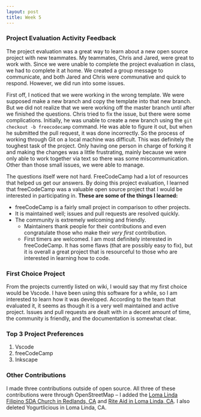 ```yaml
---
layout: post
title: Week 5
---
```


### Project Evaluation Activity Feedback
The project evaluation was a great way to learn about a new open source project with new teammates. My teammates, Chris and Jared, were great to work with. Since we were unable to complete the project evaluation in class, we had to complete it at home. We created a group message to communicate, and both Jared and Chris were communative and quick to respond. However, we did run into some issues.

First off, I noticed that we were working in the wrong template. We were supposed make a new branch and copy the template into that new branch. But we did not realize that we were working off the master branch until after we finished the questions. Chris tried to fix the issue, but there were some complications. Initially, he was unable to create a new branch using the ``` git checkout -b freecodecamp ``` command. He was able to figure it out, but when he submitted the pull request, it was done incorrectly. So the process of working through Git on a local machine was difficult. This was definitely the toughest task of the project. Only having one person in charge of forking it and making the changes was a little frustrating, mainly because we were only able to work together via text so there was some miscommunication. Other than those small issues, we were able to manage.

The questions itself were not hard. FreeCodeCamp had a lot of resources that helped us get our answers. By doing this project evaluation, I learned that freeCodeCamp was a valuable open source project that I would be interested in participating in.
**These are some of the things I learned:**
* freeCodeCamp is a fairly small project in comparison to other projects.
* It is maintained well; issues and pull requests are resolved quickly.
* The community is extremely welcoming and friendly.
  * Maintainers thank people for their contributions and even congratulate those who make their *very first* contribution.
  * First timers are welcomed.
I am most definitely interested in freeCodeCamp. It has some flaws (that are possibly easy to fix), but it is overall a great project that is resourceful to those who are interested in learning how to code.

### First Choice Project
From the projects currently listed on wiki, I would say that my first choice would be Vscode. I have been using this software for a while, so I am interested to learn how it was developed. According to the team that evaluated it, it seems as though it is a very well maintained and active project. Issues and pull requests are dealt with in a decent amount of time, the community is friendly, and the documentation is somewhat clear.

### Top 3 Project Preferences
1. Vscode
2. freeCodeCamp
3. Inkscape

### Other Contributions
I made three contributions outside of open source. All three of these contributions were through OpenStreetMap – I added the  [Loma Linda Filipino SDA Church in Redlands, CA](https://www.openstreetmap.org/way/765230737) and [Rite Aid in Loma Linda, CA](https://www.openstreetmap.org/way/403354396). I also deleted Yogurtlicious in Loma Linda, CA.
